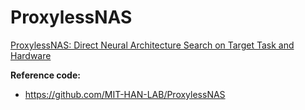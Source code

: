 # ProxylessNAS
[ProxylessNAS: Direct Neural Architecture Search on Target Task and Hardware](https://arxiv.org/abs/1812.00332)

**Reference code:**
- https://github.com/MIT-HAN-LAB/ProxylessNAS

